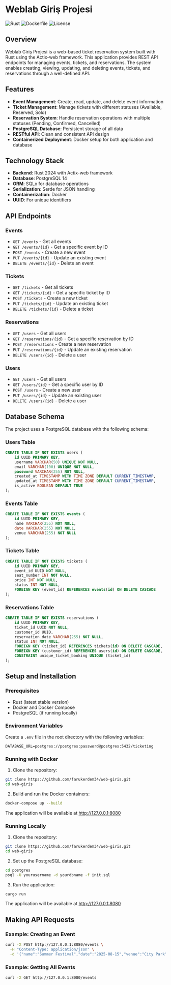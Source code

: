 # Weblab Giriş Projesi

![Rust](https://img.shields.io/badge/rust-99.4%25-orange)
![Dockerfile](https://img.shields.io/badge/dockerfile-0.6%25-blue)
![License](https://img.shields.io/badge/license-MIT-green)

## Overview

Weblab Giriş Projesi is a web-based ticket reservation system built with Rust using the Actix-web framework. This application provides REST API endpoints for managing events, tickets, and reservations. The system enables creating, viewing, updating, and deleting events, tickets, and reservations through a well-defined API.

## Features

- **Event Management**: Create, read, update, and delete event information
- **Ticket Management**: Manage tickets with different statuses (Available, Reserved, Sold)
- **Reservation System**: Handle reservation operations with multiple statuses (Pending, Confirmed, Cancelled)
- **PostgreSQL Database**: Persistent storage of all data
- **RESTful API**: Clean and consistent API design
- **Containerized Deployment**: Docker setup for both application and database

## Technology Stack

- **Backend**: Rust 2024 with Actix-web framework
- **Database**: PostgreSQL 14
- **ORM**: SQLx for database operations
- **Serialization**: Serde for JSON handling
- **Containerization**: Docker
- **UUID**: For unique identifiers

## API Endpoints

### Events

- `GET /events` - Get all events
- `GET /events/{id}` - Get a specific event by ID
- `POST /events` - Create a new event
- `PUT /events/{id}` - Update an existing event
- `DELETE /events/{id}` - Delete an event

### Tickets

- `GET /tickets` - Get all tickets
- `GET /tickets/{id}` - Get a specific ticket by ID
- `POST /tickets` - Create a new ticket
- `PUT /tickets/{id}` - Update an existing ticket
- `DELETE /tickets/{id}` - Delete a ticket

### Reservations

- `GET /users` - Get all users
- `GET /reservations/{id}` - Get a specific reservation by ID
- `POST /reservations` - Create a new reservation
- `PUT /reservations/{id}` - Update an existing reservation
- `DELETE /users/{id}` - Delete a user

### Users

- `GET /users` - Get all users
- `GET /users/{id}` - Get a specific user by ID
- `POST /users` - Create a new user
- `PUT /users/{id}` - Update an existing user
- `DELETE /users/{id}` - Delete a user

## Database Schema

The project uses a PostgreSQL database with the following schema:

### Users Table

```sql
CREATE TABLE IF NOT EXISTS users (
    id UUID PRIMARY KEY,
    username VARCHAR(50) UNIQUE NOT NULL,
    email VARCHAR(100) UNIQUE NOT NULL,
    password VARCHAR(255) NOT NULL,
    created_at TIMESTAMP WITH TIME ZONE DEFAULT CURRENT_TIMESTAMP,
    updated_at TIMESTAMP WITH TIME ZONE DEFAULT CURRENT_TIMESTAMP,
    is_active BOOLEAN DEFAULT TRUE
);

```

### Events Table

```sql
CREATE TABLE IF NOT EXISTS events (
    id UUID PRIMARY KEY,
    name VARCHAR(255) NOT NULL,
    date VARCHAR(255) NOT NULL,
    venue VARCHAR(255) NOT NULL
);
```

### Tickets Table

```sql
CREATE TABLE IF NOT EXISTS tickets (
    id UUID PRIMARY KEY,
    event_id UUID NOT NULL,
    seat_number INT NOT NULL,
    price INT NOT NULL,
    status INT NOT NULL,
    FOREIGN KEY (event_id) REFERENCES events(id) ON DELETE CASCADE
);
```

### Reservations Table

```sql
CREATE TABLE IF NOT EXISTS reservations (
    id UUID PRIMARY KEY,
    ticket_id UUID NOT NULL,
    customer_id UUID,
    reservation_date VARCHAR(255) NOT NULL,
    status INT NOT NULL,
    FOREIGN KEY (ticket_id) REFERENCES tickets(id) ON DELETE CASCADE,
    FOREIGN KEY (customer_id) REFERENCES users(id) ON DELETE CASCADE,
    CONSTRAINT unique_ticket_booking UNIQUE (ticket_id)
);
```

## Setup and Installation

### Prerequisites

- Rust (latest stable version)
- Docker and Docker Compose
- PostgreSQL (if running locally)

### Environment Variables

Create a `.env` file in the root directory with the following variables:

```env
DATABASE_URL=postgres://postgres:password@postgres:5432/ticketing
```

### Running with Docker

1. Clone the repository:

```bash
git clone https://github.com/farukerdem34/web-giris.git
cd web-giris
```

2. Build and run the Docker containers:

```bash
docker-compose up --build
```

The application will be available at <http://127.0.0.1:8080>

### Running Locally

1. Clone the repository:

```bash
git clone https://github.com/farukerdem34/web-giris.git
cd web-giris
```

2. Set up the PostgreSQL database:

```bash
cd postgres
psql -U yourusername -d yourdbname -f init.sql
```

3. Run the application:

```bash
cargo run
```

The application will be available at <http://127.0.0.1:8080>

## Making API Requests

### Example: Creating an Event

```bash
curl -X POST http://127.0.0.1:8080/events \
  -H "Content-Type: application/json" \
  -d '{"name":"Summer Festival","date":"2025-08-15","venue":"City Park"}'
```

### Example: Getting All Events

```bash
curl -X GET http://127.0.0.1:8080/events
```
